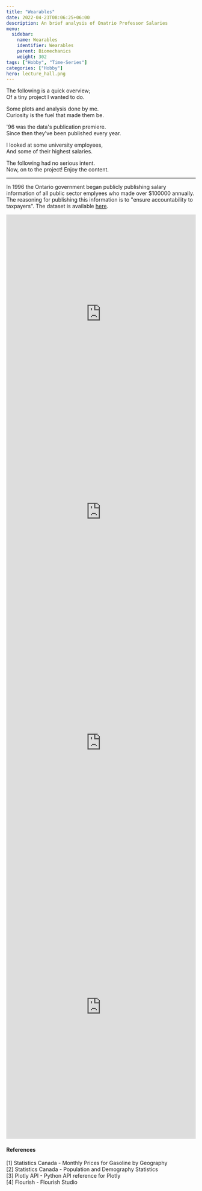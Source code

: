 ```yaml
---
title: "Wearables"
date: 2022-04-23T08:06:25+06:00
description: An brief analysis of Onatrio Professor Salaries
menu:
  sidebar:
    name: Wearables
    identifier: Wearables
    parent: Biomechanics
    weight: 302
tags: ["Hobby", "Time-Series"]
categories: ["Hobby"]
hero: lecture_hall.png
---
```


<div align="left">
The following is a quick overview;<br>
Of a tiny project I wanted to do.<p>

Some plots and analysis done by me.<br>
Curiosity is the fuel that made them be.<p>

'96 was the data's publication premiere.<br>
Since then they've been published every year.<p>

I looked at some university employees,<br>
And some of their highest salaries.<p>

The following had no serious intent.<br>
Now, on to the project! Enjoy the content.<p>


---


In 1996 the Ontario government began publicly publishing salary information of all public sector emplyees who made over $100000 annually. The reasoning for publishing this information is to "ensure accountability to taxpayers".  The dataset is available [here](https://www.ontario.ca/public-sector-salary-disclosure/2021/all-sectors-and-seconded-employees/). 



<iframe id="igraph" scrolling="no" style="border:none;" seamless="seamless" src="https://plotly.com/~jrkagumba/35.embed" height="525" width="100%"></iframe>
<iframe id="igraph" scrolling="no" style="border:none;" seamless="seamless" src="https://plotly.com/~jrkagumba/41.embed" height="525" width="100%"></iframe>
<iframe id="igraph" scrolling="no" style="border:none;" seamless="seamless" src="https://plotly.com/~jrkagumba/45.embed" height="700" width="100%"></iframe>
<iframe id="igraph" scrolling="no" style="border:none;" seamless="seamless" src="https://plotly.com/~jrkagumba/51.embed" height="700" width="100%"></iframe>



<div class="flourish-embed flourish-bar-chart-race" data-src="visualisation/9413426"><script src="https://public.flourish.studio/resources/embed.js"></script></div>



#### References
[1] Statistics Canada - Monthly Prices for Gasoline by Geography<br>
[2] Statistics Canada - Population and Demography Statistics<br>
[3] Plotly API - Python API reference for Plotly<br>
[4] Flourish - Flourish Studio
